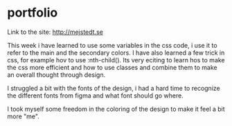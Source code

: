 # portfolio
Link to the site: http://mejstedt.se

This week i have learned to use some variables in the css code, i use it to refer to the main and the secondary colors. I have also learned a few trick in css, for example hov to use :nth-child(). Its very eciting to learn hos to make the css more efficient and how to use classes and combine them to make an overall thought through design. 

I struggled a bit with the fonts of the design, i had a hard time to recognize the different fonts from figma and what font should go where. 

I took myself some freedom in the coloring of the design to make it feel a bit more "me". 